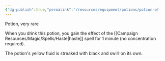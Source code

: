 ```yaml
---
{"dg-publish":true,"permalink":"/resources/equipment/potions/potion-of-speed/"}
---
```



Potion, very rare 

When you drink this potion, you gain the effect of the [[Campaign Resources/Magic/Spells/Haste\|haste]] spell for 1 minute (no concentration required). 

The potion's yellow fluid is streaked with black and swirl on its own.